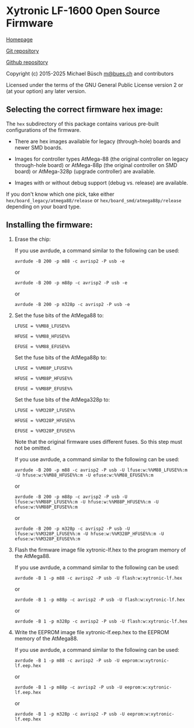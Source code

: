 Xytronic LF-1600 Open Source Firmware
=====================================

[Homepage](https://bues.ch/h/xytronic)

[Git repository](https://bues.ch/cgit/xytronic-lf.git)

[Github repository](https://github.com/mbuesch/xytronic-lf)

Copyright (c) 2015-2025 Michael Büsch <m@bues.ch> and contributors

Licensed under the terms of the GNU General Public License version 2 or (at your option) any later version. 

Selecting the correct firmware hex image:
-----------------------------------------

The `hex` subdirectory of this package contains various pre-built configurations of the firmware.

* There are hex images available for legacy (through-hole) boards and newer SMD boards.

* Images for controller types AtMega-88 (the original controller on legacy through-hole board) or AtMega-88p (the original controller on SMD board) or AtMega-328p (upgrade controller) are available.

* Images with or without debug support (debug vs. release) are available.

If you don't know which one pick, take either `hex/board_legacy/atmega88/release` or `hex/board_smd/atmega88p/release` depending on your board type.

Installing the firmware:
------------------------

1. Erase the chip:
    
   If you use avrdude, a command similar to the following can be used:

     `avrdude -B 200 -p m88 -c avrisp2 -P usb -e`

     or

     `avrdude -B 200 -p m88p -c avrisp2 -P usb -e`

     or

     `avrdude -B 200 -p m328p -c avrisp2 -P usb -e`

1. Set the fuse bits of the AtMega88 to:

   `LFUSE = %%M88_LFUSE%%`

   `HFUSE = %%M88_HFUSE%%`

   `EFUSE = %%M88_EFUSE%%`

   Set the fuse bits of the AtMega88p to:

   `LFUSE = %%M88P_LFUSE%%`

   `HFUSE = %%M88P_HFUSE%%`

   `EFUSE = %%M88P_EFUSE%%`

   Set the fuse bits of the AtMega328p to:

   `LFUSE = %%M328P_LFUSE%%`

   `HFUSE = %%M328P_HFUSE%%`

   `EFUSE = %%M328P_EFUSE%%`

   Note that the original firmware uses different fuses. So this step must not be omitted.

   If you use avrdude, a command similar to the following can be used:

     `avrdude -B 200 -p m88 -c avrisp2 -P usb -U lfuse:w:%%M88_LFUSE%%:m -U hfuse:w:%%M88_HFUSE%%:m -U efuse:w:%%M88_EFUSE%%:m`

     or

     `avrdude -B 200 -p m88p -c avrisp2 -P usb -U lfuse:w:%%M88P_LFUSE%%:m -U hfuse:w:%%M88P_HFUSE%%:m -U efuse:w:%%M88P_EFUSE%%:m`

     or

     `avrdude -B 200 -p m328p -c avrisp2 -P usb -U lfuse:w:%%M328P_LFUSE%%:m -U hfuse:w:%%M328P_HFUSE%%:m -U efuse:w:%%M328P_EFUSE%%:m`

2. Flash the firmware image file xytronic-lf.hex to the program memory of the AtMega88.

   If you use avrdude, a command similar to the following can be used:

     `avrdude -B 1 -p m88 -c avrisp2 -P usb -U flash:w:xytronic-lf.hex`

     or

     `avrdude -B 1 -p m88p -c avrisp2 -P usb -U flash:w:xytronic-lf.hex`

     or

     `avrdude -B 1 -p m328p -c avrisp2 -P usb -U flash:w:xytronic-lf.hex`

3. Write the EEPROM image file xytronic-lf.eep.hex to the EEPROM memory of the AtMega88.

   If you use avrdude, a command similar to the following can be used:

     `avrdude -B 1 -p m88 -c avrisp2 -P usb -U eeprom:w:xytronic-lf.eep.hex`

     or

     `avrdude -B 1 -p m88p -c avrisp2 -P usb -U eeprom:w:xytronic-lf.eep.hex`

     or

     `avrdude -B 1 -p m328p -c avrisp2 -P usb -U eeprom:w:xytronic-lf.eep.hex`
